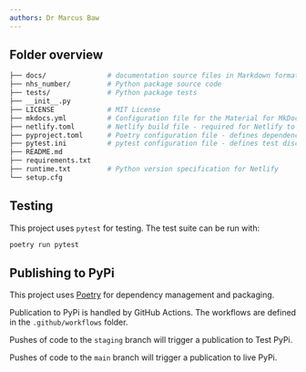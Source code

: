 ```yaml
---
authors: Dr Marcus Baw
---
```


## Folder overview

```bash
├── docs/               # documentation source files in Markdown format
├── nhs_number/         # Python package source code
├── tests/              # Python package tests
├── __init__.py
├── LICENSE             # MIT License
├── mkdocs.yml          # Configuration file for the Material for MkDocs documentation site
├── netlify.toml        # Netlify build file - required for Netlify to build the documentation site
├── pyproject.toml      # Poetry configuration file - defines dependencies, etc
├── pytest.ini          # pytest configuration file - defines test discovery, etc
├── README.md
├── requirements.txt
├── runtime.txt         # Python version specification for Netlify
└── setup.cfg
```

## Testing

This project uses `pytest` for testing. The test suite can be run with:

```bash
poetry run pytest
```

<!-- ## Building locally @pacharanero is something meant to go here? -->

## Publishing to PyPi

This project uses [Poetry](https://python-poetry.org/docs/) for dependency management and packaging.

Publication to PyPi is handled by GitHub Actions. The workflows are defined in the `.github/workflows` folder.

Pushes of code to the `staging` branch will trigger a publication to Test PyPi.

Pushes of code to the `main` branch will trigger a publication to live PyPi.
